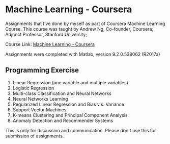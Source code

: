 # Machine Learning - Coursera

Assignments that I've done by myself as part of Coursera Machine Learning Course. This course was taught by Andrew Ng, Co-founder, Coursera; Adjunct Professor, Stanford University;

Course Link: <a href="https://www.coursera.org/learn/machine-learning/">Machine Learning - Coursera</a>

Assignments were completed with Matlab, version 9.2.0.538062 (R2017a)

## Programming Exercise
1. Linear Regression (one variable and multiple variables)
2. Logistic Regression
3. Multi-class Classification and Neural Networks
4. Neural Networks Learning
5. Regularized Linear Regression and Bias v.s. Variance
6. Support Vector Machines
7. K-means Clustering and Principal Component Analysis
8. Anomaly Detection and Recommender Systems


This is only for discussion and communication. Please don't use this for submission of assignments.